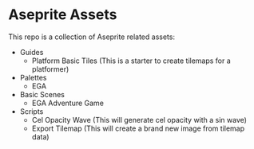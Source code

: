 # Aseprite Assets

This repo is a collection of Aseprite related assets:

- Guides
  - Platform Basic Tiles (This is a starter to create tilemaps for a platformer)
- Palettes
  - EGA
- Basic Scenes
  - EGA Adventure Game
- Scripts
  - Cel Opacity Wave (This will generate cel opacity with a sin wave)
  - Export Tilemap (This will create a brand new image from tilemap data)
